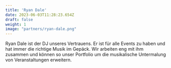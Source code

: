 ```yaml
---
title: 'Ryan Dale'
date: 2023-06-03T11:28:23.654Z
draft: false
weight: 1
image: "partners/ryan-dale.png"
---
```


Ryan Dale ist der DJ unseres Vertrauens. Er ist für alle Events zu haben und hat immer die richtige Musik im Gepäck. Wir arbeiten eng mit ihm zusammen und können so unser Portfolio um die musikalische Untermalung von Veranstaltungen erweitern.
